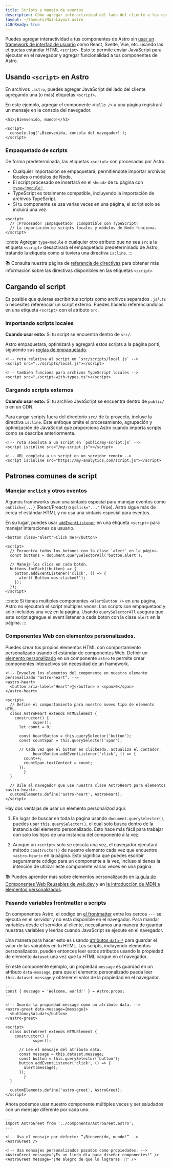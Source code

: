 ```yaml
---
title: Scripts y manejo de eventos
description: Cómo agregar interactividad del lado del cliente a los componentes de Astro usando las API de JavaScript nativas del navegador.
layout: ~/layouts/MainLayout.astro
i18nReady: true
---
```


Puedes agregar interactividad a tus componentes de Astro sin [usar un framework de interfaz de usuario](/es/core-concepts/framework-components/) como React, Svelte, Vue, etc. usando las etiquetas estándar HTML `<script>`. Esto te permite enviar JavaScript para ejecutar en el navegador y agregar funcionalidad a tus componentes de Astro.

## Usando `<script>` en Astro

En archivos `.astro`, puedes agregar JavaScript del lado del cliente agregando una (o más) etiquetas `<script>`.

En este ejemplo, agregar el componente `<Hello />` a una página registrará un mensaje en la consola del navegador.

```astro title="src/components/Hello.astro"
<h1>¡Bienvenido, mundo!</h1>

<script>
  console.log('¡Bienvenida, consola del navegador!');
</script>
```

### Empaquetado de scripts

De forma predeterminada, las etiquetas `<script>` son procesadas por Astro.

- Cualquier importación se empaquetará, permitiéndote importar archivos locales o módulos de Node.
- El script procesado se insertará en el `<head>` de tu página con [`type="module"`](https://developer.mozilla.org/es/docs/Web/JavaScript/Guide/Modules).
- TypeScript es totalmente compatible, incluyendo la importación de archivos TypeScript.
- Si tu componente se usa varias veces en una página, el script solo se incluirá una vez.

```astro title="src/components/Example.astro"
<script>
  // ¡Procesado! ¡Empaquetado! ¡Compatible con TypeScript!
  // La importación de scripts locales y módulos de Node funciona.
</script>
```

:::note
Agregar `type=module` o cualquier otro atributo que no sea `src` a la etiqueta `<script>` desactivará el empaquetado predeterminado de Astro, tratando la etiqueta como si tuviera una directiva `is:line`.
:::

📚 Consulta nuestra página de [referencia de directivas](/es/reference/directives-reference/#script--style-directives) para obtener más información sobre las directivas disponibles en las etiquetas `<script>`.

## Cargando el script

Es posible que quieras escribir tus scripts como archivos separados `.js`/`.ts` o necesites referenciar un script externo. Puedes hacerlo referenciandolos en una etiqueta `<script>` con el atributo `src`.

### Importando scripts locales

**Cuando usar esto:** Si tu script se encuentra dentro de `src/`.

Astro empaquetara, optimizará y agregará estos scripts a la página por ti, siguiendo sus [reglas de empaquetado](#empaquetado-de-scripts).

```astro title="src/components/LocalScripts.astro"
<!-- ruta relativa al script en `src/scripts/local.js` -->
<script src="../scripts/local.js"></script>

<!-- también funciona para archivos TypeScript locales -->
<script src="./script-with-types.ts"></script>
```

### Cargando scripts externos

**Cuando usar esto:** Si tu archivo JavaScript se encuentra dentro de `public/` o en un CDN.

Para cargar scripts fuera del directorio `src/` de tu proyecto, incluye la directiva `is:line`. Este enfoque omite el procesamiento, agrupación y optimización de JavaScript que proporciona Astro cuando importa scripts como se describe anteriormente.

```astro title="src/components/ExternalScripts.astro" "is:inline"
<!-- ruta absoluta a un script en `public/my-script.js` -->
<script is:inline src="/my-script.js"></script>

<!-- URL completa a un script en un servidor remoto -->
<script is:inline src="https://my-analytics.com/script.js"></script>
```

## Patrones comunes de script

### Manejar `onclick` y otros eventos

Algunos frameworks usan una sintaxis especial para manejar eventos como `onClick={...}` (React/Preact) o `@click="..."` (Vue). Astro sigue más de cerca el estándar HTML y no usa una sintaxis especial para eventos.

En su lugar, puedes usar [`addEventListener`](https://developer.mozilla.org/es/docs/Web/API/EventTarget/addEventListener) en una etiqueta `<script>` para manejar interaciones de usuario.

```astro title="src/components/AlertButton.astro"
<button class="alert">Click me!</button>

<script>
  // Encuentra todos los botones con la clase `alert` en la página.
  const buttons = document.querySelectorAll('button.alert');

  // Maneja los clics en cada botón.
  buttons.forEach((button) => {
    button.addEventListener('click', () => {
      alert('Button was clicked!');
    });
  });
</script>
```

:::note
Si tienes multiples componentes `<AlertButton />` en una página, Astro no ejecutará el script múltiples veces. Los scripts son empaquetaod y solo incluidos una vez en la página. Usando `querySelectorAll` asegura que este script agregue el event listener a cada boton con la clase `alert` en la página.
:::

### Componentes Web con elementos personalizados.

Puedes crear tus propios elementos HTML con comportamiento personalizado usando el estándar de componentes Web. Definir un [elemento personalizado](https://developer.mozilla.org/es/docs/Web/Web_Components/Using_custom_elements) en un componente `astro` te permite crear componentes interactivos sin necesidad de un framework.

```astro title="src/components/AstroHeart.astro"
<!-- Envuelve los elementos del componente en nuestro elemento personalizado “astro-heart”. -->
<astro-heart>
  <button aria-label="Heart">💜</button> × <span>0</span>
</astro-heart>

<script>
  // Define el comportamiento para nuestro nuevo tipo de elemento HTML.
  class AstroHeart extends HTMLElement {
    constructor() {
			super();
      let count = 0;

      const heartButton = this.querySelector('button');
      const countSpan = this.querySelector('span');

      // Cada vez que el button es clickeado, actualiza el contador.
			heartButton.addEventListener('click', () => {
        count++;
        countSpan.textContent = count;
      });
		}
  }

  // Dile al navegador que use nuestra clase AstroHeart para elementos <astro-heart>.
  customElements.define('astro-heart', AstroHeart);
</script>
```

Hay dos ventajas de usar un elemento personalizod aqui:

1. En lugar de buscar en toda la pagina usando `document.querySelector()`, puedes usar `this.querySelector()`, el cual solo busca dentro de la instancia del elemento personalizado. Esto hace más fácil para trabajar  con solo los hijos de una instancia del componente a la vez.

2. Aunque un `<script>` solo se ejecuta una vez, el navegador ejecutará método `constructor()` de nuestro elemento cada vez que encuentre `<astro-heart>` en la página. Esto significa que puedes escribir seguramente código para un componente a la vez, incluso si tienes la intención de utilizar este componente varias veces en una página.

📚 Puedes aprender más sobre elementos personalizaods en [la guía de Componentes Web Reusables de web.dev](https://web.dev/custom-elements-v1/) y en [la introducción de MDN a elementos personalizados](https://developer.mozilla.org/es/docs/Web/Web_Components/Using_custom_elements).

### Pasando variables frontmatter a scripts

En componentes Astro, el codigo en [el frontmatter](/es/core-concepts/astro-components/#script-de-un-componente) entre los cercos `---` se ejecuta en el servidor y no esta disponible en el navegador. Para mandar variables desde el servidor al cliente, necesitamos una manera de guardar nuestras variables y leerlas cuando JavaScript se ejecute en el navegador.

Una manera para hacer esto es usando [atributos `data-*`](https://developer.mozilla.org/es/docs/Learn/HTML/Howto/Use_data_attributes) para guardar el valor de las vairables en tu HTML. Los scripts, incluyendo elementos personalizados, pueden entonces leer estos atributos usando la propiedad de elemento `dataset` una vez que tu HTML cargue en el navegador.

En este componente ejemplo, un propiedad `message` es guardad en un atributo `data-message`, para que el elemento personalizado pueda leer `this.dataset.message` y obtener el valor de la propiedad en el navegador.

```astro title="src/components/AstroGreet.astro" {2} /data-message={.+}/ "this.dataset.message"
---
const { message = 'Welcome, world!' } = Astro.props;
---

<!-- Guarda la propiedad message como un atributo data. -->
<astro-greet data-message={message}>
  <button>¡Saluda!</button>
</astro-greet>

<script>
  class AstroGreet extends HTMLElement {
    constructor() {
			super();

      // Lee el mensaje del atributo data.
      const message = this.dataset.message;
      const button = this.querySelector('button');
      button.addEventListener('click', () => {
        alert(message);
      });
		}
  }

  customElements.define('astro-greet', AstroGreet);
</script>
```
Ahora podemos usar nuestro componente múltiples veces y ser saludados con un mensaje diferente por cada uno.

```astro title="src/pages/example.astro"
---
import AstroGreet from '../components/AstroGreet.astro';
---

<!-- Usa el mensaje por defecto: “¡Bienvenido, mundo!” -->
<AstroGreet />

<!-- Usa mensajes personalizados pasados como propiedades. -->
<AstroGreet message="¡Es un lindo día para diseñar componentes!" />
<AstroGreet message="¡Me alegro de que lo lograras! 👋" />
```

